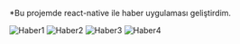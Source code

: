 *Bu projemde react-native ile haber uygulaması geliştirdim. 

![Haber1](https://user-images.githubusercontent.com/63968714/101283959-b1395200-37ee-11eb-96c4-aa4874b28092.PNG)
![Haber2](https://user-images.githubusercontent.com/63968714/101283963-b4ccd900-37ee-11eb-89b5-ae23df4644da.PNG)
![Haber3](https://user-images.githubusercontent.com/63968714/101283965-b5656f80-37ee-11eb-8ddc-7e708ac7a88e.PNG)
![Haber4](https://user-images.githubusercontent.com/63968714/101283967-b5fe0600-37ee-11eb-99f2-2bd780e44a45.PNG)

